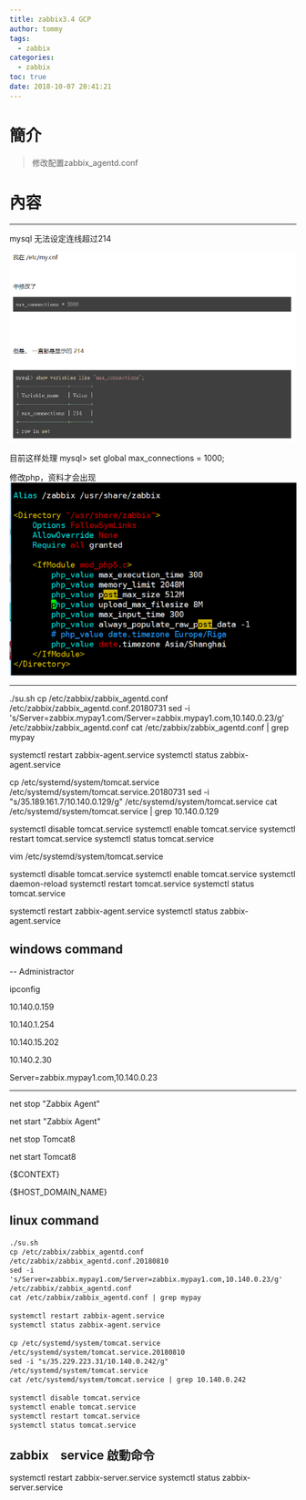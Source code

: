 ```yaml
---
title: zabbix3.4 GCP
author: tommy
tags:
  - zabbix
categories:
  - zabbix
toc: true
date: 2018-10-07 20:41:21
---
```



# 簡介

> 修改配置zabbix_agentd.conf

<!--more-->
# 內容


*************
mysql 无法设定连线超过214


![](修改配置zabbixAgentd/20180802113727.png)

目前这样处理
mysql> set global max_connections = 1000;


修改php，资料才会出现
![](修改配置zabbixAgentd/20180802115718.png)

**********************


./su.sh
cp /etc/zabbix/zabbix_agentd.conf /etc/zabbix/zabbix_agentd.conf.20180731
sed -i 's/Server=zabbix.mypay1.com/Server=zabbix.mypay1.com,10.140.0.23/g' /etc/zabbix/zabbix_agentd.conf
cat /etc/zabbix/zabbix_agentd.conf | grep mypay





systemctl restart zabbix-agent.service
systemctl status zabbix-agent.service




cp /etc/systemd/system/tomcat.service /etc/systemd/system/tomcat.service.20180731
sed -i "s/35.189.161.7/10.140.0.129/g" /etc/systemd/system/tomcat.service
cat /etc/systemd/system/tomcat.service | grep 10.140.0.129


systemctl disable tomcat.service
systemctl enable tomcat.service
systemctl restart tomcat.service
systemctl status tomcat.service



vim /etc/systemd/system/tomcat.service

systemctl disable tomcat.service
systemctl enable tomcat.service
systemctl daemon-reload
systemctl restart tomcat.service
systemctl status tomcat.service


systemctl restart zabbix-agent.service 
systemctl status zabbix-agent.service 






## windows command

-- Administractor

ipconfig

10.140.0.159

10.140.1.254

10.140.15.202


10.140.2.30

Server=zabbix.mypay1.com,10.140.0.23

------------------------------

net stop "Zabbix Agent"

net start "Zabbix Agent"

net stop Tomcat8

net start Tomcat8



{$CONTEXT}

{$HOST_DOMAIN_NAME}






## linux command

```
./su.sh
cp /etc/zabbix/zabbix_agentd.conf /etc/zabbix/zabbix_agentd.conf.20180810
sed -i 's/Server=zabbix.mypay1.com/Server=zabbix.mypay1.com,10.140.0.23/g' /etc/zabbix/zabbix_agentd.conf
cat /etc/zabbix/zabbix_agentd.conf | grep mypay

systemctl restart zabbix-agent.service
systemctl status zabbix-agent.service

cp /etc/systemd/system/tomcat.service /etc/systemd/system/tomcat.service.20180810
sed -i "s/35.229.223.31/10.140.0.242/g" /etc/systemd/system/tomcat.service
cat /etc/systemd/system/tomcat.service | grep 10.140.0.242

systemctl disable tomcat.service
systemctl enable tomcat.service
systemctl restart tomcat.service
systemctl status tomcat.service
```




## zabbix　service 啟動命令

systemctl restart zabbix-server.service 
systemctl status zabbix-server.service 









